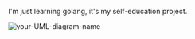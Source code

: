 I'm just learning golang, it's my self-education project.

![your-UML-diagram-name](http://www.plantuml.com/plantuml/proxy?cache=no&src=https://raw.githubusercontent.com/Sergey34/go-collections-like-in-java/master/docs/collections.plantuml)